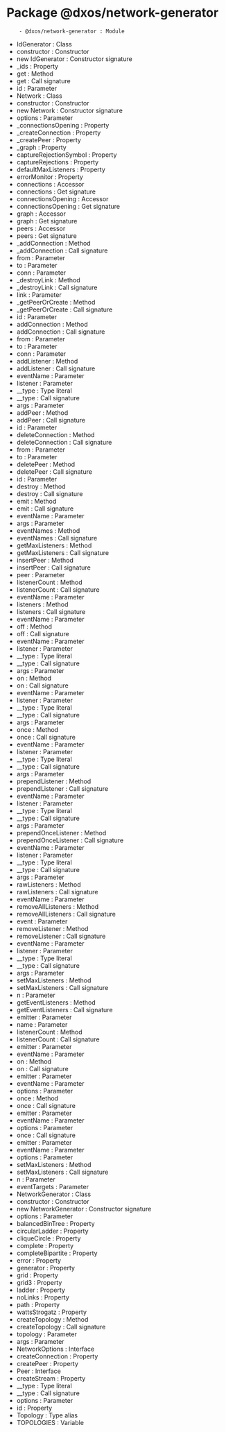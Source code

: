 # Package @dxos/network-generator

        - @dxos/network-generator : Module
- IdGenerator : Class
- constructor : Constructor
- new IdGenerator : Constructor signature
- _ids : Property
- get : Method
- get : Call signature
- id : Parameter
- Network : Class
- constructor : Constructor
- new Network : Constructor signature
- options : Parameter
- _connectionsOpening : Property
- _createConnection : Property
- _createPeer : Property
- _graph : Property
- captureRejectionSymbol : Property
- captureRejections : Property
- defaultMaxListeners : Property
- errorMonitor : Property
- connections : Accessor
- connections : Get signature
- connectionsOpening : Accessor
- connectionsOpening : Get signature
- graph : Accessor
- graph : Get signature
- peers : Accessor
- peers : Get signature
- _addConnection : Method
- _addConnection : Call signature
- from : Parameter
- to : Parameter
- conn : Parameter
- _destroyLink : Method
- _destroyLink : Call signature
- link : Parameter
- _getPeerOrCreate : Method
- _getPeerOrCreate : Call signature
- id : Parameter
- addConnection : Method
- addConnection : Call signature
- from : Parameter
- to : Parameter
- conn : Parameter
- addListener : Method
- addListener : Call signature
- eventName : Parameter
- listener : Parameter
- __type : Type literal
- __type : Call signature
- args : Parameter
- addPeer : Method
- addPeer : Call signature
- id : Parameter
- deleteConnection : Method
- deleteConnection : Call signature
- from : Parameter
- to : Parameter
- deletePeer : Method
- deletePeer : Call signature
- id : Parameter
- destroy : Method
- destroy : Call signature
- emit : Method
- emit : Call signature
- eventName : Parameter
- args : Parameter
- eventNames : Method
- eventNames : Call signature
- getMaxListeners : Method
- getMaxListeners : Call signature
- insertPeer : Method
- insertPeer : Call signature
- peer : Parameter
- listenerCount : Method
- listenerCount : Call signature
- eventName : Parameter
- listeners : Method
- listeners : Call signature
- eventName : Parameter
- off : Method
- off : Call signature
- eventName : Parameter
- listener : Parameter
- __type : Type literal
- __type : Call signature
- args : Parameter
- on : Method
- on : Call signature
- eventName : Parameter
- listener : Parameter
- __type : Type literal
- __type : Call signature
- args : Parameter
- once : Method
- once : Call signature
- eventName : Parameter
- listener : Parameter
- __type : Type literal
- __type : Call signature
- args : Parameter
- prependListener : Method
- prependListener : Call signature
- eventName : Parameter
- listener : Parameter
- __type : Type literal
- __type : Call signature
- args : Parameter
- prependOnceListener : Method
- prependOnceListener : Call signature
- eventName : Parameter
- listener : Parameter
- __type : Type literal
- __type : Call signature
- args : Parameter
- rawListeners : Method
- rawListeners : Call signature
- eventName : Parameter
- removeAllListeners : Method
- removeAllListeners : Call signature
- event : Parameter
- removeListener : Method
- removeListener : Call signature
- eventName : Parameter
- listener : Parameter
- __type : Type literal
- __type : Call signature
- args : Parameter
- setMaxListeners : Method
- setMaxListeners : Call signature
- n : Parameter
- getEventListeners : Method
- getEventListeners : Call signature
- emitter : Parameter
- name : Parameter
- listenerCount : Method
- listenerCount : Call signature
- emitter : Parameter
- eventName : Parameter
- on : Method
- on : Call signature
- emitter : Parameter
- eventName : Parameter
- options : Parameter
- once : Method
- once : Call signature
- emitter : Parameter
- eventName : Parameter
- options : Parameter
- once : Call signature
- emitter : Parameter
- eventName : Parameter
- options : Parameter
- setMaxListeners : Method
- setMaxListeners : Call signature
- n : Parameter
- eventTargets : Parameter
- NetworkGenerator : Class
- constructor : Constructor
- new NetworkGenerator : Constructor signature
- options : Parameter
- balancedBinTree : Property
- circularLadder : Property
- cliqueCircle : Property
- complete : Property
- completeBipartite : Property
- error : Property
- generator : Property
- grid : Property
- grid3 : Property
- ladder : Property
- noLinks : Property
- path : Property
- wattsStrogatz : Property
- createTopology : Method
- createTopology : Call signature
- topology : Parameter
- args : Parameter
- NetworkOptions : Interface
- createConnection : Property
- createPeer : Property
- Peer : Interface
- createStream : Property
- __type : Type literal
- __type : Call signature
- options : Parameter
- id : Property
- Topology : Type alias
- TOPOLOGIES : Variable
